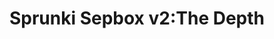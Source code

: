---
slug: sprunki-sepbox-v2the-depth
title: Sprunki Sepbox v2:The Depth
description: "Sprunki Sepbox v2:The Depth is an exciting online game. Play for free directly in your browser!"
icon: /images/popular_mods/Sprunki Sepbox v2-The Depth.png
url: https://wowtbc.net/sprunkin/sepbox-v2-depths/index.html
previewImage: /images/popular_mods/Sprunki Sepbox v2-The Depth.png
type: popular mods

# SEO配置
seo:
  title: "Sprunki Sepbox v2:The Depth - Play Free Online Game | Fun Browser Games"
  description: "Sprunki Sepbox v2:The Depth - Play this fun online game for free in your browser. No download required!"
  ogImage: "/images/popular_mods/Sprunki Sepbox v2-The Depth.png"
  keywords: "sprunki-sepbox-v2the-depth, online game, browser game, free game, popular mods game, play online"

videoUrls:
  - https://www.youtube.com/embed/example1
  - https://www.youtube.com/embed/example2

whyPlay:
  title: "Why Play Sprunki Sepbox v2:The Depth?"
  items:
    - "Immersive Gameplay: Sprunki Sepbox v2:The Depth offers an engaging and immersive gaming experience that will keep you entertained for hours"
    - "Challenging Levels: Test your skills with increasingly difficult challenges and obstacles"
    - "Beautiful Graphics: Enjoy stunning visuals and smooth animations that bring the game world to life"
    - "Regular Updates: New content and features are added regularly to keep the game fresh and exciting"
    - "Free to Play: Experience all the fun without spending a penny"
    - "Community Features: Connect with other players, share strategies, and compete for high scores"
    - "Cross-Platform: Play on any device with a web browser, no downloads required"

features:
  title: "Key Features of Sprunki Sepbox v2:The Depth"
  image: "/images/popular_mods/Sprunki Sepbox v2-The Depth.png"
  items:
    - "Intuitive Controls: Easy to learn controls make Sprunki Sepbox v2:The Depth accessible for players of all skill levels"
    - "Multiple Game Modes: Enjoy various gameplay options that provide different challenges and experiences"
    - "Character Customization: Personalize your gaming experience with unique characters and items"
    - "Achievement System: Complete special tasks to earn rewards and recognition"
    - "Leaderboards: Compete with players worldwide and see who can achieve the highest scores"

characteristics:
  title: "Game Characteristics"
  image: "/images/popular_mods/Sprunki Sepbox v2-The Depth.png"
  items:
    - "Genre: Popular mods game with elements of strategy and skill"
    - "Difficulty: Suitable for both casual gamers and those seeking a challenge"
    - "Play Time: Quick sessions or extended gameplay, depending on your preference"
    - "Art Style: Vibrant and engaging visuals that enhance the gaming experience"
    - "Sound Design: Immersive audio that complements the gameplay perfectly"

info: "Sprunki Sepbox v2:The Depth is an exciting online game that offers players a unique and engaging gaming experience. With its intuitive controls, stunning visuals, and challenging gameplay, Sprunki Sepbox v2:The Depth provides hours of entertainment for players of all ages and skill levels. Whether you're looking for a quick gaming session during a break or an extended play session, Sprunki Sepbox v2:The Depth delivers an immersive experience that will keep you coming back for more. The game features multiple levels of increasing difficulty, ensuring that players are constantly challenged as they progress. With regular updates adding new content and features, Sprunki Sepbox v2:The Depth remains fresh and exciting, providing endless entertainment options for its growing community of players."

howToPlayIntro: "Welcome to Sprunki Sepbox v2:The Depth! This guide will walk you through the basics and help you master the game. Whether you're a beginner or looking to improve your skills, these tips and instructions will enhance your gaming experience."

howToPlaySteps:
  - title: "Getting Started"
    description: "Begin your Sprunki Sepbox v2:The Depth adventure by familiarizing yourself with the controls. Use your keyboard or mouse to navigate through the game interface. The tutorial will guide you through the basic mechanics and help you understand the objectives."
  - title: "Understanding the Objectives"
    description: "In Sprunki Sepbox v2:The Depth, your main goal is to progress through levels by completing specific objectives. Each level presents unique challenges that require different strategies and approaches."
  - title: "Mastering the Controls"
    description: "Practice using the controls to improve your precision and reaction time. Sprunki Sepbox v2:The Depth requires quick reflexes and strategic thinking to overcome obstacles and defeat opponents."
  - title: "Utilizing Power-ups"
    description: "Collect power-ups throughout the game to enhance your abilities and overcome difficult challenges. Each power-up offers unique advantages that can be crucial for success."
  - title: "Developing Strategies"
    description: "As you progress in Sprunki Sepbox v2:The Depth, develop effective strategies for different scenarios. Analyze patterns, anticipate challenges, and adapt your approach to maximize your performance."

faq:
  title: "Frequently Asked Questions about Sprunki Sepbox v2:The Depth"
  items:
    - question: "Is Sprunki Sepbox v2:The Depth free to play?"
      answer: "Yes, Sprunki Sepbox v2:The Depth is completely free to play directly in your web browser. No downloads or purchases are required to enjoy the full game experience."
    - question: "Can I play Sprunki Sepbox v2:The Depth on mobile devices?"
      answer: "Yes, Sprunki Sepbox v2:The Depth is optimized for both desktop and mobile play. You can enjoy the game on any device with a web browser and internet connection."
    - question: "Are there any in-game purchases?"
      answer: "While Sprunki Sepbox v2:The Depth is free to play, there may be optional in-game purchases available for cosmetic items or additional features that don't affect core gameplay."
    - question: "How often is Sprunki Sepbox v2:The Depth updated?"
      answer: "The developers regularly update Sprunki Sepbox v2:The Depth with new content, features, and improvements based on player feedback and game performance."
    - question: "Can I play Sprunki Sepbox v2:The Depth offline?"
      answer: "Currently, Sprunki Sepbox v2:The Depth requires an internet connection to play as it's a browser-based online game."
    - question: "Is Sprunki Sepbox v2:The Depth suitable for children?"
      answer: "Yes, Sprunki Sepbox v2:The Depth is designed to be family-friendly and suitable for players of all ages."
    - question: "How do I report bugs or issues?"
      answer: "If you encounter any problems while playing Sprunki Sepbox v2:The Depth, you can report them through the game's support page or contact the developers directly through their website."
    - question: "Still Have Questions?"
      answer: "If you have additional questions about Sprunki Sepbox v2:The Depth that aren't covered in this FAQ, please visit our support center or contact our customer service team for assistance."
---